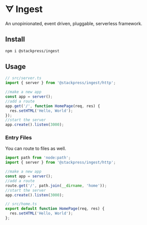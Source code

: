 # ᗊ Ingest

An unopinionated, event driven, pluggable, serverless framework.

## Install

```bash
npm i @stackpress/ingest
```

## Usage

```js
// src/server.ts
import { server } from '@stackpress/ingest/http';

//make a new app
const app = server();
//add a route
app.get('/', function HomePage(req, res) { 
  res.setHTML('Hello, World');
});
//start the server
app.create().listen(3000);
```

### Entry Files

You can route to files as well.

```js
import path from 'node:path';
import { server } from '@stackpress/ingest/http';

//make a new app
const app = server();
//add a route
route.get('/', path.join(__dirname, 'home'));
//start the server
app.create().listen(3000);
```

```js
// src/home.ts
export default function HomePage(req, res) { 
  res.setHTML('Hello, World');
};
```